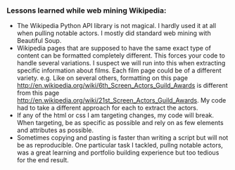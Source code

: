 ### Lessons learned while web mining Wikipedia:
+ The Wikipedia Python API library is not magical. I hardly used it at all when pulling notable actors. I mostly did standard web mining with Beautiful Soup.
+ Wikipedia pages that are supposed to have the same exact type of content can be formatted completely different. This forces your code to handle several variations. I suspect we will run into this when extracting specific information about films. Each film page could be of a different variety. e.g. Like on several others, formatting on this page http://en.wikipedia.org/wiki/6th_Screen_Actors_Guild_Awards is different from this page http://en.wikipedia.org/wiki/21st_Screen_Actors_Guild_Awards. My code had to take a different approach for each to extract the actors.
+ If any of the html or css I am targeting changes, my code will break. When targeting, be as specific as possible and rely on as few elements and attributes as possible.
+ Sometimes copying and pasting is faster than writing a script but will not be as reproducible. One particular task I tackled, pullng notable actors, was a great learning and portfolio building experience but too tedious for the end result.
